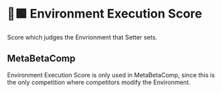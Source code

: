 # 🔷🟩 Environment Execution Score

Score which judges the Envrionment that Setter sets.

## MetaBetaComp

Environment Execution Score is only used in MetaBetaComp, since this is the only competition where competitors modify the Environment.

